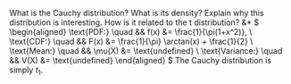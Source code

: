 What is the Cauchy distribution? What is its density? Explain why this distribution is interesting. How is it related to the t distribution?
&*
$
\begin{aligned}
\text{PDF:} \quad && f(x) &= \frac{1}{\pi(1+x^2)}, \\
\text{CDF:} \quad && F(x) &= \frac{1}{\pi} \arctan(x) + \frac{1}{2} \\
\text{Mean:} \quad && \mu(X) &= \text{undefined} \\
\text{Variance:} \quad && V(X) &= \text{undefined}
\end{aligned}
$
The Cauchy distribution is simply $t_1$.
<!--SR:!2023-05-09,2,150-->